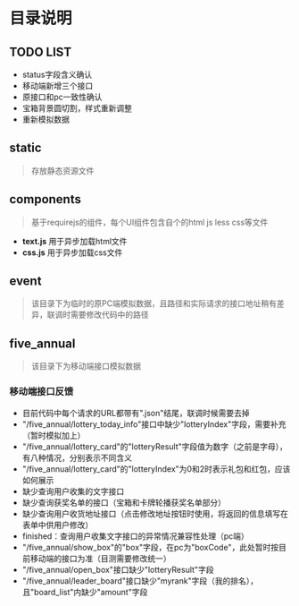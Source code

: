 # 目录说明

## TODO LIST

- status字段含义确认
- 移动端新增三个接口
- 原接口和pc一致性确认
- 宝箱背景圆切割，样式重新调整
- 重新模拟数据

## static 

> 存放静态资源文件

## components

> 基于requirejs的组件，每个UI组件包含自个的html js less css等文件

- **text.js** 用于异步加载html文件
- **css.js** 用于异步加载css文件

## event

> 该目录下为临时的原PC端模拟数据，且路径和实际请求的接口地址稍有差异，联调时需要修改代码中的路径

## five_annual

> 该目录下为移动端接口模拟数据

### 移动端接口反馈

- 目前代码中每个请求的URL都带有".json"结尾，联调时候需要去掉
- "/five_annual/lottery_today_info"接口中缺少"lotteryIndex"字段，需要补充（暂时模拟加上）
- "/five_annual/lottery_card"的"lotteryResult"字段值为数字（之前是字母），有八种情况，分别表示不同含义
- "/five_annual/lottery_card"的"lotteryIndex"为0和2时表示礼包和红包，应该如何展示
- 缺少查询用户收集的文字接口
- 缺少查询获奖名单的接口（宝箱和卡牌轮播获奖名单部分）
- 缺少查询用户收货地址接口（点击修改地址按钮时使用，将返回的信息填写在表单中供用户修改）
- finished：查询用户收集文字接口的异常情况兼容性处理（pc端）
- "/five_annual/show_box"的"box"字段，在pc为"boxCode"，此处暂时按目前移动端的接口为准（目测需要修改统一）
- "/five_annual/open_box"接口缺少"lotteryResult"字段
- "/five_annual/leader_board"接口缺少"myrank"字段（我的排名），且"board_list"内缺少"amount"字段